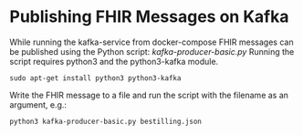# Publishing FHIR Messages on Kafka

While running the kafka-service from docker-compose FHIR messages can be published using the Python script: _kafka-producer-basic.py_
Running the script requires python3 and the python3-kafka module.

`sudo apt-get install python3 python3-kafka`

Write the FHIR message to a file and run the script with the filename as an argument, e.g.:

`python3 kafka-producer-basic.py bestilling.json`